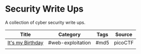 # Security Write Ups

A collection of cyber security write ups. 

| Title                                           | Category          | Tags | Source  |
| ----------------------------------------------- | ----------------- | ---- | ------- |
| [It's my Birthday](writeups/its-my-birthday.md) | #web-exploitation | #md5 | picoCTF |
|                                                 |                   |      |         |
